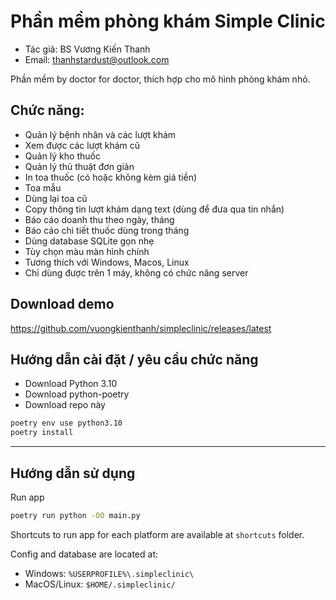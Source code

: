 ﻿# Phần mềm phòng khám Simple Clinic
- Tác giả: BS Vương Kiến Thanh  
- Email: thanhstardust@outlook.com

Phần mềm by doctor for doctor, thích hợp cho mô hình phòng khám nhỏ.

## Chức năng:
- Quản lý bệnh nhân và các lượt khám
- Xem được các lượt khám cũ
- Quản lý kho thuốc
- Quản lý thủ thuật đơn giản
- In toa thuốc (có hoặc không kèm giá tiền)
- Toa mẫu
- Dùng lại toa cũ
- Copy thông tin lượt khám dạng text (dùng để đưa qua tin nhắn)
- Báo cáo doanh thu theo ngày, tháng
- Báo cáo chi tiết thuốc dùng trong tháng
- Dùng database SQLite gọn nhẹ
- Tùy chọn màu màn hình chính
- Tương thích với Windows, Macos, Linux
- Chỉ dùng được trên 1 máy, không có chức năng server

## Download demo
https://github.com/vuongkienthanh/simpleclinic/releases/latest

## Hướng dẫn cài đặt / yêu cầu chức năng

- Download Python 3.10
- Download python-poetry
- Download repo này

```sh
poetry env use python3.10
poetry install
```

---

## Hướng dẫn sử dụng
 
Run app
```sh
poetry run python -OO main.py
```

Shortcuts to run app for each platform are available at `shortcuts` folder.

Config and database are located at:
- Windows: `%USERPROFILE%\.simpleclinic\`
- MacOS/Linux: `$HOME/.simpleclinic/`
